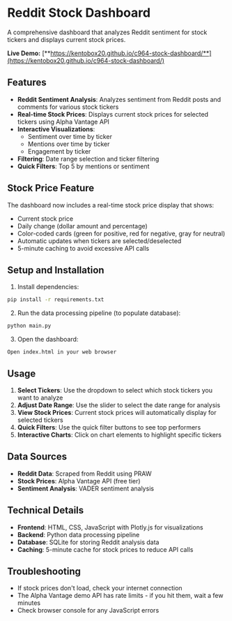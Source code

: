 # Reddit Stock Dashboard

A comprehensive dashboard that analyzes Reddit sentiment for stock tickers and displays current stock prices.

**Live Demo:** [**https://kentobox20.github.io/c964-stock-dashboard/**](https://kentobox20.github.io/c964-stock-dashboard/)

## Features

- **Reddit Sentiment Analysis**: Analyzes sentiment from Reddit posts and comments for various stock tickers
- **Real-time Stock Prices**: Displays current stock prices for selected tickers using Alpha Vantage API
- **Interactive Visualizations**: 
  - Sentiment over time by ticker
  - Mentions over time by ticker  
  - Engagement by ticker
- **Filtering**: Date range selection and ticker filtering
- **Quick Filters**: Top 5 by mentions or sentiment

## Stock Price Feature

The dashboard now includes a real-time stock price display that shows:
- Current stock price
- Daily change (dollar amount and percentage)
- Color-coded cards (green for positive, red for negative, gray for neutral)
- Automatic updates when tickers are selected/deselected
- 5-minute caching to avoid excessive API calls

## Setup and Installation

1. Install dependencies:
```bash
pip install -r requirements.txt
```

2. Run the data processing pipeline (to populate database):
```bash
python main.py
```

3. Open the dashboard:
```
Open index.html in your web browser
```

## Usage

1. **Select Tickers**: Use the dropdown to select which stock tickers you want to analyze
2. **Adjust Date Range**: Use the slider to select the date range for analysis
3. **View Stock Prices**: Current stock prices will automatically display for selected tickers
4. **Quick Filters**: Use the quick filter buttons to see top performers
5. **Interactive Charts**: Click on chart elements to highlight specific tickers

## Data Sources

- **Reddit Data**: Scraped from Reddit using PRAW
- **Stock Prices**: Alpha Vantage API (free tier)
- **Sentiment Analysis**: VADER sentiment analysis

## Technical Details

- **Frontend**: HTML, CSS, JavaScript with Plotly.js for visualizations
- **Backend**: Python data processing pipeline
- **Database**: SQLite for storing Reddit analysis data
- **Caching**: 5-minute cache for stock prices to reduce API calls

## Troubleshooting

- If stock prices don't load, check your internet connection
- The Alpha Vantage demo API has rate limits - if you hit them, wait a few minutes
- Check browser console for any JavaScript errors